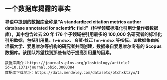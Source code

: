## 一个数据库揭露的事实

**导语中提到的数据库全称是“A standardized citation metrics author database annotated for scientific field”（科学领域标准化引用计量作者数据库），其中包含过去 20 年 176 个子领域被引用最多的 100,000 名研究者的标准化引用数据，包括引用量、h-index、合著-校正 hm-index 等指标。该数据集由斯坦福大学、爱思唯尔等机构的研究者共同创建，数据来自爱思唯尔专有的 Scopus 数据库。该团队希望找到那些有助于提高引用量的因素。**
```
数据库简介：https://journals.plos.org/plosbiology/article?id=10.1371/journal.pbio.3000384
数据库下载地址：https://data.mendeley.com/datasets/btchxktzyw/1
```
